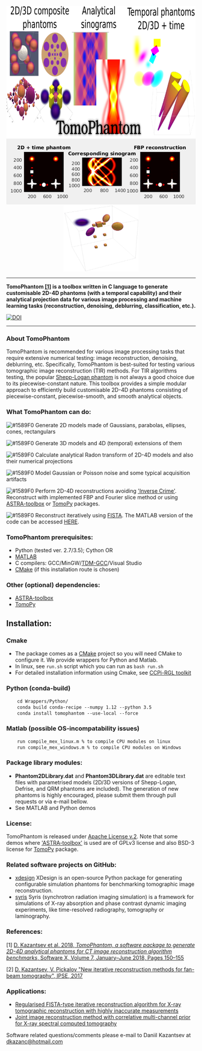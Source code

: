 <div align="center">
  <img src="docs/img/TomoPhantomLogo.png" height="350"><br>
  <img src="docs/img/models2Dtime/2DtModel14.gif" height="175"><img src="docs/img/models4D/model11_4D.gif "height="175" width="200"><br>
</div>

****************
**TomoPhantom <a href="https://doi.org/10.1016/j.softx.2018.05.003">[1]</a> is a toolbox written in C language to generate customisable 2D-4D phantoms (with a temporal capability) and their analytical projection data for various image processing and machine learning tasks (reconstruction, denoising, deblurring, classification, etc.).**

<a href="https://zenodo.org/badge/latestdoi/95991001"><img src="https://zenodo.org/badge/95991001.svg" alt="DOI"></a>
****************    
   
 <div class="post-content">
        <h3 class="post-title">About TomoPhantom </h3>
        <p> TomoPhantom is recommended for various image processing tasks that require extensive numerical testing: image reconstruction, denoising, deblurring, etc. Specifically, TomoPhantom is best-suited for testing various tomographic image reconstruction (TIR) methods. For TIR algorithms testing, the popular <a href="https://en.wikipedia.org/wiki/Shepp%E2%80%93Logan_phantom">Shepp-Logan phantom</a> is not always a good choice due to its piecewise-constant nature. This toolbox provides a simple modular approach to efficiently build customisable 2D-4D phantoms consisting of piecewise-constant, piecewise-smooth, and smooth analytical objects.        
        </p>
 </div>

### What **TomoPhantom** can do:         
 ![#1589F0](https://placehold.it/15/1589F0/000000?text=+) Generate 2D models made of Gaussians, parabolas, ellipses, cones, rectangulars
 
 ![#1589F0](https://placehold.it/15/1589F0/000000?text=+) Generate 3D models and 4D (temporal) extensions of them
 
 ![#1589F0](https://placehold.it/15/1589F0/000000?text=+) Calculate analytical Radon transform of 2D-4D models and also their numerical projections
 
 ![#1589F0](https://placehold.it/15/1589F0/000000?text=+) Model Gaussian or Poisson noise and some typical acquisition artifacts
 
 ![#1589F0](https://placehold.it/15/1589F0/000000?text=+) Perform 2D-4D reconstructions avoiding <a href="http://www.sciencedirect.com/science/article/pii/S0377042705007296">'Inverse Crime'</a>. Reconstruct with implemented FBP and Fourier slice method or using <a href="http://www.astra-toolbox.com/">ASTRA-toolbox</a> or <a href="http://tomopy.readthedocs.io/en">TomoPy</a> packages. 
 
 ![#1589F0](https://placehold.it/15/1589F0/000000?text=+) Reconstruct iteratively using <a href="https://people.rennes.inria.fr/Cedric.Herzet/Cedric.Herzet/Sparse_Seminar/Entrees/2012/11/12_A_Fast_Iterative_Shrinkage-Thresholding_Algorithmfor_Linear_Inverse_Problems_(A._Beck,_M._Teboulle)_files/Breck_2009.pdf">FISTA</a>. The MATLAB version of the code can be accessed <a href="https://github.com/dkazanc/FISTA-tomo">HERE</a>. 

### **TomoPhantom** prerequisites: 

 * Python (tested ver. 2.7/3.5); Cython OR
 * [MATLAB](www.mathworks.com/products/matlab/) 
 * C compilers: GCC/MinGW/[TDM-GCC](http://tdm-gcc.tdragon.net/)/Visual Studio
 * [CMake](https://cmake.org) (if this installation route is chosen)

### Other (optional) dependencies:
 * [ASTRA-toolbox](http://www.astra-toolbox.com/)
 * [TomoPy](http://tomopy.readthedocs.io)

## Installation:
### Cmake
 * The package comes as a [CMake](https://cmake.org) project so you will need CMake to configure it. We provide wrappers for Python and Matlab.
 * In linux, see ```run.sh``` script which you can run as ```bash run.sh```
 * For detailed installation information using Cmake, see [CCPi-RGL toolkit](https://github.com/vais-ral/CCPi-Regularisation-Toolkit/)

### Python (conda-build)
```
	cd Wrappers/Python/
	conda build conda-recipe --numpy 1.12 --python 3.5
	conda install tomophantom --use-local --force
```
### Matlab (possible OS-incompatability issues)
```
	run compile_mex_linux.m % to compile CPU modules on linux
	run compile_mex_windows.m % to compile CPU modules on Windows
```

### Package library modules:
- **Phantom2DLibrary.dat** and **Phantom3DLibrary.dat** are editable text files with parametrised models (2D/3D versions of Shepp-Logan, Defrise, and QRM phantoms are included). The generation of new phantoms is highly encouraged, please submit them through pull requests or via e-mail bellow. 
- See MATLAB and Python demos

### License:
TomoPhantom is released under [Apache License v.2](http://www.apache.org/licenses/LICENSE-2.0). Note that some demos where ['ASTRA-toolbox'](http://www.astra-toolbox.com/) is used are of GPLv3 license and also BSD-3 license for [TomoPy](http://tomopy.readthedocs.io/en) package.

### Related software projects on GitHub:
- [xdesign](https://github.com/tomography/xdesign) XDesign is an open-source Python package for generating configurable simulation phantoms for benchmarking tomographic image reconstruction.
- [syris](https://github.com/ufo-kit/syris) Syris (synchrotron radiation imaging simulation) is a framework for simulations of X-ray absorption and phase contrast dynamic imaging experiments, like time-resolved radiography, tomography or laminography.

### References:

[1] [D. Kazantsev et al. 2018, *TomoPhantom, a software package to generate 2D-4D analytical phantoms for CT image reconstruction algorithm benchmarks*, Software X, Volume 7, January–June 2018, Pages 150–155](https://doi.org/10.1016/j.softx.2018.05.003)

[2] [D. Kazantsev, V. Pickalov "New iterative reconstruction methods for fan-beam tomography", IPSE, 2017](https://doi.org/10.1080/17415977.2017.1340946)

### Applications: 
* [Regularised FISTA-type iterative reconstruction algorithm for X-ray tomographic reconstruction with highly inaccurate measurements](https://github.com/dkazanc/FISTA-tomo)
* [Joint image reconstruction method with correlative multi-channel prior for X-ray spectral computed tomography](https://github.com/dkazanc/multi-channel-X-ray-CT)

Software related questions/comments please e-mail to Daniil Kazantsev at dkazanc@hotmail.com

